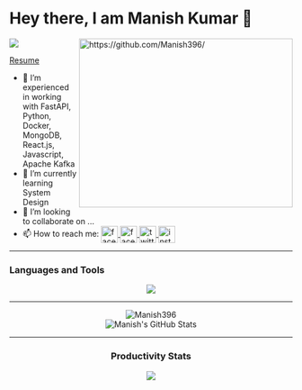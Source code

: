 <h1>Hey there, I am Manish Kumar 👋</h1>

<img align="right" alt="https://github.com/Manish396/" src="https://github-readme-stats.vercel.app/api/top-langs/?username=Manish396&langs_count=5&show_icons=true&theme=radical&hide=css,html,c" width="380" height="300" />

![](https://komarev.com/ghpvc/?username=your-github-Manish396)
<br />

[Resume](https://drive.google.com/file/d/1-vaw13TMY1dH8wVvfLcfzkn__dH9GppL/view?usp=share_link)

- 👀 I’m experienced in working with FastAPI, Python, Docker, MongoDB, React.js, Javascript, Apache Kafka
- 🌱 I’m currently learning System Design
- 💞️ I’m looking to collaborate on ...
- 📫 How to reach me: [<img align="center" src="https://cdn-icons-png.flaticon.com/512/5968/5968764.png" width="30px" alt="facebook"/> ](https://www.facebook.com/profile.php?id=manish113) 
 [<img align="center" src="https://cdn.worldvectorlogo.com/logos/linkedin-icon.svg" width="30px" alt="facebook"/> ](https://www.linkedin.com/in/manish-kumar-7b5530191/) 
[<img align="center" src="https://cdn.worldvectorlogo.com/logos/twitter-6.svg" width="30px" alt="twitter"/> ](https://twitter.com/manish__113)
[<img align="center" src="https://skillicons.dev/icons?i=instagram" width="30px" alt="instagram"/> ](https://www.instagram.com/manish__113)
<!---
Manish396/Manish396 is a ✨ special ✨ repository because its `README.md` (this file) appears on your GitHub profile.
You can click the Preview link to take a look at your changes.
--->
<hr />

### Languages and Tools

<div align="center">
  <img src="https://skillicons.dev/icons?i=git,docker,c,py,cpp,js,flask,fastapi,react,mongodb,mysql,sqlite,html,css,sass,vscode,heroku,aws,linux,bash," />
<br /> 
</div>

<hr/>
<div align="center">

<img align="center" src="https://github-readme-streak-stats.herokuapp.com/?user=Manish396&theme=radical&fire=DD2727" alt="Manish396" />
<br/>
 <img  alt="Manish's GitHub Stats" src="https://github-readme-stats.vercel.app/api?username=Manish396&show_icons=true&theme=radical&fire=DD2727" />

</div>
<div align="center">
 <hr/>
  
 ### Productivity Stats

![](https://github-profile-summary-cards.vercel.app/api/cards/profile-details?username=Manish396&theme=monokai)

</div>
